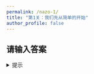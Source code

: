 ```yaml
---
permalink: /nazo-1/
title: "第1关：我们先从简单的开始"
author_profile: false
---
```


## 请输入答案

<details>
  <summary>提示</summary>
  <p>你可以通过这里熟悉一下我给出答案提示的方式。对了，这一关的提示是：输入 答案 试试？</p>
</details>